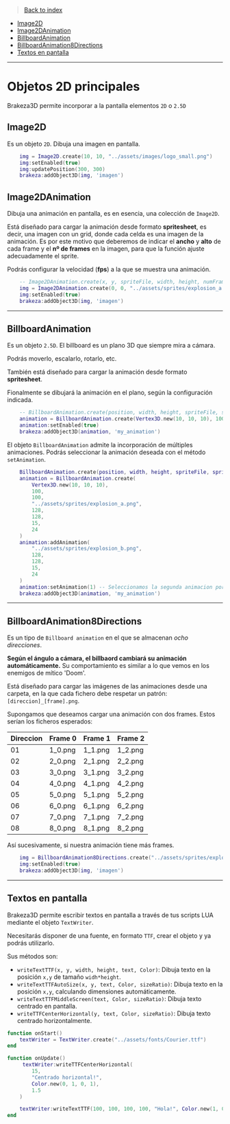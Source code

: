 >[Back to index](https://github.com/rzeronte/brakeza3d/blob/master/doc/00-index.md)

- [Image2D](#image2d)
- [Image2DAnimation](#image2danimation)
- [BillboardAnimation](#billboardanimation)
- [BillboardAnimation8Directions](#billboardanimation8directions)
- [Textos en pantalla](#textos-en-pantalla)

---

# Objetos 2D principales

Brakeza3D permite incorporar a la pantalla elementos `2D` o `2.5D`


## Image2D

Es un objeto `2D`. Dibuja una imagen en pantalla.  

```lua
    img = Image2D.create(10, 10, "../assets/images/logo_small.png")
    img:setEnabled(true)
    img:updatePosition(300, 300)
    brakeza:addObject3D(img, 'imagen')
```

## Image2DAnimation

Dibuja una animación en pantalla, es en esencia, una colección de `Image2D`.

Está diseñado para cargar la animación desde formato **spritesheet**, es decir, una imagen con un grid, donde cada celda
es una imagen de la animación. Es por este motivo que deberemos de indicar el **ancho** y **alto** de cada frame y el **nº de frames**
en la imagen, para que la función ajuste adecuadamente el sprite.

Podrás configurar la velocidad (**fps**) a la que se muestra una animación.
```lua
    -- Image2DAnimation.create(x, y, spriteFile, width, height, numFrames, fps)
    img = Image2DAnimation.create(0, 0, "../assets/sprites/explosion_a.png", 128, 128, 15, 24)
    img:setEnabled(true)
    brakeza:addObject3D(img, 'imagen')
```

---

## BillboardAnimation

Es un objeto `2.5D`. El billboard es un plano 3D que siempre mira a cámara. 

Podrás moverlo, escalarlo, rotarlo, etc.

También está diseñado para cargar la animación desde formato **spritesheet**.  

Fionalmente se dibujará la animación en el plano, según la configuración indicada.

```lua
    -- BillboardAnimation.create(position, width, height, spriteFile, spriteWidth, spriteHeight, numFrames, fps)
    animation = BillboardAnimation.create(Vertex3D.new(10, 10, 10), 100, 100, "../assets/sprites/explosion_a.png", 128, 128, 15, 24)
    animation:setEnabled(true)
    brakeza:addObject3D(animation, 'my_animation')
```

El objeto `BillboardAnimation` admite la incorporación de múltiples animaciones. Podrás
seleccionar la animación deseada con el método `setAnimation`.

```lua
    BillboardAnimation.create(position, width, height, spriteFile, spriteWidth, spriteHeight, numFrames, fps)
    animation = BillboardAnimation.create(
        Vertex3D.new(10, 10, 10),
        100,
        100,
        "../assets/sprites/explosion_a.png",
        128,
        128,
        15,
        24
    )
    animation:addAnimation(
        "../assets/sprites/explosion_b.png",
        128,
        128,
        15,
        24
    )
    animation:setAnimation(1) -- Seleccionamos la segunda animacion por su índice
    brakeza:addObject3D(animation, 'my_animation')
```

---

## BillboardAnimation8Directions

Es un tipo de `Billboard animation` en el que se almacenan *ocho direcciones*.

**Según el ángulo a cámara, el billbaord cambiará su animación automáticamente.**
Su comportamiento es similar a lo que vemos en los enemigos de mítico 'Doom'.

Está diseñado para cargar las imágenes de las animaciones desde una carpeta, en la 
que cada fichero debe respetar un patrón: `[direccion]_[frame].png`.

Supongamos que deseamos cargar una animación con dos frames. Estos serían los ficheros esperados:

| Direccion | Frame 0 | Frame 1 | Frame 2 |
|-----------|---------|---------|---------|
| 01        | 1_0.png | 1_1.png | 1_2.png |
| 02        | 2_0.png | 2_1.png | 2_2.png |
| 03        | 3_0.png | 3_1.png | 3_2.png |
| 04        | 4_0.png | 4_1.png | 4_2.png |
| 05        | 5_0.png | 5_1.png | 5_2.png |
| 06        | 6_0.png | 6_1.png | 6_2.png |
| 07        | 7_0.png | 7_1.png | 7_2.png |
| 08        | 8_0.png | 8_1.png | 8_2.png |

Así sucesivamente, si nuestra animación tiene más frames.

```lua
    img = BillboardAnimation8Directions.create("../assets/sprites/explosion", 15, 24)
    img:setEnabled(true)
    brakeza:addObject3D(img, 'imagen')
```

---

## Textos en pantalla

Brakeza3D permite escribir textos en pantalla a través de tus scripts LUA mediante el 
objeto `TextWriter`.

Necesitarás disponer de una fuente, en formato `TTF`, crear el objeto y ya podrás utilizarlo.

Sus métodos son:

- `writeTextTTF(x, y, width, height, text, Color)`: Dibuja texto en la posición `x,y` de tamaño `widh*height`.
- `writeTextTTFAutoSize(x, y, text, Color, sizeRatio)`: Dibuja texto en la posición `x,y`, calculando dimensiones automáticamente. 
- `writeTextTTFMiddleScreen(text, Color, sizeRatio)`: Dibuja texto centrado en pantalla.
- `writeTTFCenterHorizontal(y, text, Color, sizeRatio)`: Dibuja texto centrado horizontalmente.

```lua
function onStart()
    textWriter = TextWriter.create("../assets/fonts/Courier.ttf")
end

function onUpdate()
     textWriter:writeTTFCenterHorizontal(
        15,
        "Centrado horizontal!",
        Color.new(0, 1, 0, 1),
        1.5
    )

    textWriter:writeTextTTF(100, 100, 100, 100, "Hola!", Color.new(1, 0, 0, 1))
end

```
